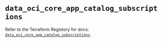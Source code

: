 # `data_oci_core_app_catalog_subscriptions`

Refer to the Terraform Registory for docs: [`data_oci_core_app_catalog_subscriptions`](https://registry.terraform.io/providers/oracle/oci/6.18.0/docs/data-sources/core_app_catalog_subscriptions).
